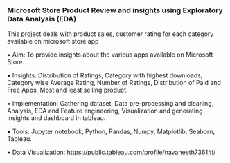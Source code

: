 ### Microsoft Store Product Review and insights using Exploratory Data Analysis (EDA)

This project deals with product sales, customer rating for each category available on microsoft store app

• Aim: To provide insights about the various apps available on Microsoft Store.

• Insights:  Distribution of Ratings, Category with highest downloads, Category wise Average Rating, Number of Ratings, Distribution of Paid and Free Apps, Most and least selling product.	
	
• Implementation: Gathering dataset, Data pre-processing and cleaning, Analysis, EDA and Feature engineering, Visualization and generating insights and dashboard in tableau.

• Tools: Jupyter notebook, Python, Pandas, Numpy, Matplotlib, Seaborn, Tableau.

• Data Visualization: https://public.tableau.com/profile/navaneeth7361#!/
